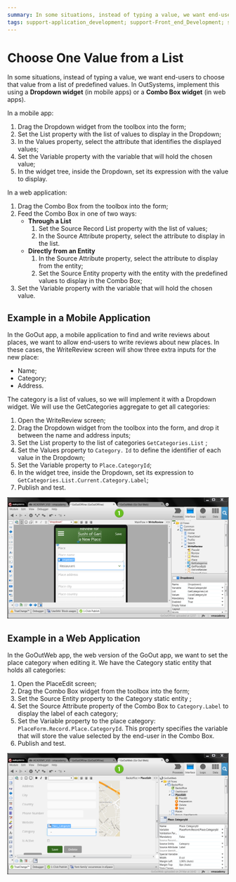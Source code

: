 ```yaml
---
summary: In some situations, instead of typing a value, we want end-users to choose that value from a list of predefined values.
tags: support-application_development; support-Front_end_Development; support-Mobile_Apps; support-webapps
---
```


# Choose One Value from a List

In some situations, instead of typing a value, we want end-users to choose
that value from a list of predefined values. In OutSystems, implement this
using a **Dropdown widget** (in mobile apps)
or a **Combo Box widget** (in web apps).

In a mobile app:

  1. Drag the Dropdown widget from the toolbox into the form; 
  2. Set the  List  property with the list of values to display in the Dropdown;
  3. In the  Values  property, select the attribute that identifies the displayed values; 
  4. Set the  Variable  property with the variable that will hold the chosen value; 
  5. In the widget tree, inside the Dropdown, set its expression with the value to display. 

In a web application:

  1. Drag the Combo Box from the toolbox into the form; 
  2. Feed the Combo Box in one of two ways: 
      * **Through a List**
        1. Set the Source Record List property with the list of values; 
        2. In the Source Attribute property, select the attribute to display in the list. 
      * **Directly from an Entity**
        1. In the Source Attribute property, select the attribute to display from the entity; 
        2. Set the Source Entity property with the entity with the predefined values to display in the Combo Box; 
  3. Set the Variable property with the variable that will hold the chosen value. 

##  Example in a Mobile Application

In the GoOut app, a mobile application to find and write reviews about places,
we want to allow end-users to write reviews about new places. In these cases,
the WriteReview screen will show three extra inputs for the new place:

  * Name; 
  * Category; 
  * Address. 

The category is a list of values, so we will implement it with a  Dropdown
widget. We will use the  GetCategories  aggregate  to get all categories:

  1. Open the WriteReview screen; 
  2. Drag the Dropdown widget from the toolbox into the form, and drop it between the name and address inputs; 
  3. Set the List property to the list of categories `GetCategories.List` ; 
  4. Set the Values property to `Category.` `Id` to define the identifier of each value in the Dropdown; 
  5. Set the Variable property to `Place.CategoryId`; 
  6. In the widget tree, inside the Dropdown, set its expression to `GetCategories.List.Current.Category.Label`; 
  7. Publish and test.

![](images/dropdown-combo-1.png)

##  Example in a Web Application

In the GoOutWeb app, the web version of the GoOut app, we want to set the place category when editing it. We have the Category static entity that holds all categories:

  1. Open the PlaceEdit screen; 
  2. Drag the Combo Box widget from the toolbox into the form; 
  3. Set the Source Entity property to the Category static entity  ; 
  4. Set the Source Attribute property of the Combo Box to `Category.Label` to display the label of each category; 
  5. Set the Variable property to the place category: `PlaceForm.Record.Place.CategoryId`. This property specifies the variable that will store the value selected by the end-user in the Combo Box. 
  6. Publish and test.

![](images/dropdown-combo-2.png)
